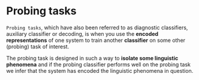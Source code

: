 # Probing tasks

`Probing tasks`, which have also been referred to as diagnostic classifiers, auxiliary classifier or decoding, is when you use the __encoded representations__ of one system to train another __classifier__ on some other (probing) task of interest. 

The probing task is designed in such a way to __isolate some linguistic phenomena__ and if the probing classifier performs well on the probing task we infer that the system has encoded the linguistic phenomena in question. 
